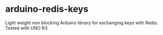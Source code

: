 # arduino-redis-keys
Light weight non blocking Arduino library for exchanging keys with Redis. Tested with UNO R3.
